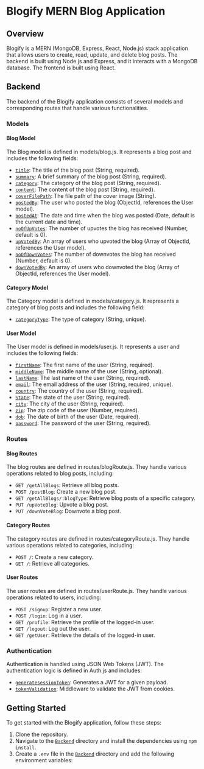 # Blogify MERN Blog Application

## Overview

Blogify is a MERN (MongoDB, Express, React, Node.js) stack application that allows users to create, read, update, and delete blog posts. The backend is built using Node.js and Express, and it interacts with a MongoDB database. The frontend is built using React.

## Backend

The backend of the Blogify application consists of several models and corresponding routes that handle various functionalities.

### Models

#### Blog Model

The Blog model is defined in models/blog.js. It represents a blog post and includes the following fields:

- [`title`](Backend/models/blog.js ): The title of the blog post (String, required).
- [`summary`](Backend/models/blog.js ): A brief summary of the blog post (String, required).
- [`category`](Backend/models/blog.js ): The category of the blog post (String, required).
- [`content`](Backend/models/blog.js ): The content of the blog post (String, required).
- [`coverFilePath`](Backend/models/blog.js ): The file path of the cover image (String).
- [`postedBy`](Backend/models/blog.js ): The user who posted the blog (ObjectId, references the User model).
- [`postedAt`](Backend/models/blog.js ): The date and time when the blog was posted (Date, default is the current date and time).
- [`noOfUpVotes`](Backend/models/blog.js ): The number of upvotes the blog has received (Number, default is 0).
- [`upVotedBy`](Backend/models/blog.js ): An array of users who upvoted the blog (Array of ObjectId, references the User model).
- [`noOfDownVotes`](Backend/models/blog.js ): The number of downvotes the blog has received (Number, default is 0).
- [`downVotedBy`](Backend/models/blog.js ): An array of users who downvoted the blog (Array of ObjectId, references the User model).

#### Category Model

The Category model is defined in models/category.js. It represents a category of blog posts and includes the following field:

- [`categoryType`](Backend/models/category.js ): The type of category (String, unique).

#### User Model

The User model is defined in models/user.js. It represents a user and includes the following fields:

- [`firstName`](Backend/models/user.js ): The first name of the user (String, required).
- [`middleName`](Backend/models/user.js ): The middle name of the user (String, optional).
- [`lastName`](Backend/models/user.js ): The last name of the user (String, required).
- [`email`](Backend/models/user.js ): The email address of the user (String, required, unique).
- [`country`](Backend/models/user.js ): The country of the user (String, required).
- [`State`](Backend/models/user.js ): The state of the user (String, required).
- [`city`](Backend/models/user.js ): The city of the user (String, required).
- [`zip`](Backend/models/user.js ): The zip code of the user (Number, required).
- [`dob`](Backend/models/user.js ): The date of birth of the user (Date, required).
- [`password`](Backend/models/user.js ): The password of the user (String, required).

### Routes

#### Blog Routes

The blog routes are defined in routes/blogRoute.js. They handle various operations related to blog posts, including:

- `GET /getAllBlogs`: Retrieve all blog posts.
- `POST /postBlog`: Create a new blog post.
- `GET /getAllBlogs/:blogType`: Retrieve blog posts of a specific category.
- `PUT /upVoteBlog`: Upvote a blog post.
- `PUT /downVoteBlog`: Downvote a blog post.

#### Category Routes

The category routes are defined in routes/categoryRoute.js. They handle various operations related to categories, including:

- `POST /`: Create a new category.
- `GET /`: Retrieve all categories.

#### User Routes

The user routes are defined in routes/userRoute.js. They handle various operations related to users, including:

- `POST /signup`: Register a new user.
- `POST /login`: Log in a user.
- `GET /profile`: Retrieve the profile of the logged-in user.
- `GET /logout`: Log out the user.
- `GET /getUser`: Retrieve the details of the logged-in user.

### Authentication

Authentication is handled using JSON Web Tokens (JWT). The authentication logic is defined in Auth.js and includes:

- [`generatesessionToken`](Backend/Auth.js ): Generates a JWT for a given payload.
- [`tokenValidation`](Backend/Auth.js ): Middleware to validate the JWT from cookies.

## Getting Started

To get started with the Blogify application, follow these steps:

1. Clone the repository.
2. Navigate to the [`Backend`](Backend ) directory and install the dependencies using `npm install`.
3. Create a `.env` file in the [`Backend`](Backend ) directory and add the following environment variables: